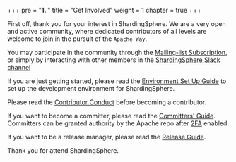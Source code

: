 +++
pre = "<b>1. </b>"
title = "Get Involved"
weight = 1
chapter = true
+++

First off, thank you for your interest in ShardingSphere. We are a very open and active community, where dedicated contributors of all levels are welcome to join in the pursuit of the `Apache Way`.

You may participate in the community through the [Mailing-list Subscription](/en/contribute/subscribe/), or simply by interacting with other members in the [ShardingSphere Slack channel](https://app.slack.com/client/T026JKU2DPF/C026MLH7F34)

If you are just getting started, please read the [Environment Set Up Guide](/en/contribute/establish-project/) to set up the development environment for ShardingSphere.

Please read the [Contributor Conduct](/en/contribute/conduct/) before becoming a contributor.

If you want to become a committer, please read the [Committers' Guide](/en/contribute/committer/).
Committers can be granted authority by the Apache repo after [2FA](/en/contribute/2fa/) enabled.

If you want to be a release manager, please read the [Release Guide](/en/contribute/release/).

Thank you for attend ShardingSphere.
